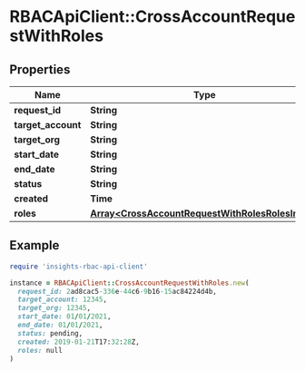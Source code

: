 # RBACApiClient::CrossAccountRequestWithRoles

## Properties

| Name | Type | Description | Notes |
| ---- | ---- | ----------- | ----- |
| **request_id** | **String** |  | [optional] |
| **target_account** | **String** |  | [optional] |
| **target_org** | **String** |  | [optional] |
| **start_date** | **String** |  | [optional] |
| **end_date** | **String** |  | [optional] |
| **status** | **String** |  | [optional] |
| **created** | **Time** |  | [optional] |
| **roles** | [**Array&lt;CrossAccountRequestWithRolesRolesInner&gt;**](CrossAccountRequestWithRolesRolesInner.md) |  | [optional] |

## Example

```ruby
require 'insights-rbac-api-client'

instance = RBACApiClient::CrossAccountRequestWithRoles.new(
  request_id: 2ad8cac5-336e-44c6-9b16-15ac84224d4b,
  target_account: 12345,
  target_org: 12345,
  start_date: 01/01/2021,
  end_date: 01/01/2021,
  status: pending,
  created: 2019-01-21T17:32:28Z,
  roles: null
)
```

